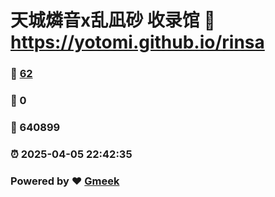 # 天城燐音x乱凪砂 收录馆 :link: https://yotomi.github.io/rinsa 
### :page_facing_up: [62](https://yotomi.github.io/rinsa/tag.html) 
### :speech_balloon: 0 
### :hibiscus: 640899 
### :alarm_clock: 2025-04-05 22:42:35 
### Powered by :heart: [Gmeek](https://github.com/Meekdai/Gmeek)
